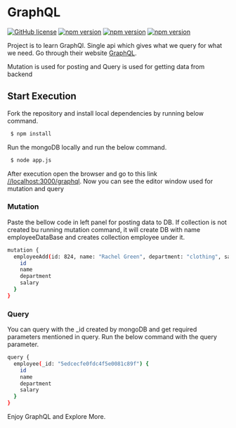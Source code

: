 # GraphQL

[![GitHub license](https://img.shields.io/badge/license-MIT-blue.svg)](https://github.com/facebook/react/blob/master/LICENSE) [![npm version](https://img.shields.io/badge/express-v4.17.1-green)](https://www.npmjs.com/package/express) [![npm version](https://img.shields.io/badge/GraphQL-v14.6.0-red)](https://www.npmjs.com/package/graphql) [![npm version](https://img.shields.io/badge/mongoose-v5.9.18-yellow)](https://www.npmjs.com/package/mongoose) 

Project is to learn GraphQl. Single api which gives what we query for what we need. Go through their website [GraphQL].

Mutation is used for posting and Query is used for getting data from backend

## Start Execution
Fork the repository and install local dependencies by running below command.

```sh
 $ npm install
```

Run the mongoDB locally and run the below command.

```sh
 $ node app.js
```

After execution open the browser and go to this link [//localhost:3000/graphql].
Now you can see the editor window used for mutation and query

### Mutation
Paste the bellow code in left panel for posting data to DB. If collection is not created bu running mutation command, it will create DB with name employeeDataBase and creates collection employee under it.

```sh
mutation {
  employeeAdd(id: 824, name: "Rachel Green", department: "clothing", salary: 87000) {
    id
    name
    department
    salary
  }
}
```

### Query
You can query with the _id created by mongoDB and get required parameters  mentioned in query. Run the below command with the query parameter.

```sh
query {
  employee(_id: "5edcecfe0fdc4f5e0081c89f") {
    id
    name
    department
    salary
  }
}
```
Enjoy GraphQL and Explore More.

[GraphQL]: <https://graphql.org/>
[//localhost:3000/graphql]: <http://localhost:3000/graphql>